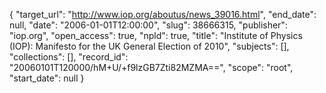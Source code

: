 {
  "target_url": "http://www.iop.org/aboutus/news_39016.html", 
  "end_date": null, 
  "date": "2006-01-01T12:00:00", 
  "slug": 38666315, 
  "publisher": "iop.org", 
  "open_access": true, 
  "npld": true, 
  "title": "Institute of Physics (IOP): Manifesto for the UK General Election of 2010", 
  "subjects": [], 
  "collections": [], 
  "record_id": "20060101T120000/hM+U/+f9lzGB7Zti82MZMA==", 
  "scope": "root", 
  "start_date": null
}

